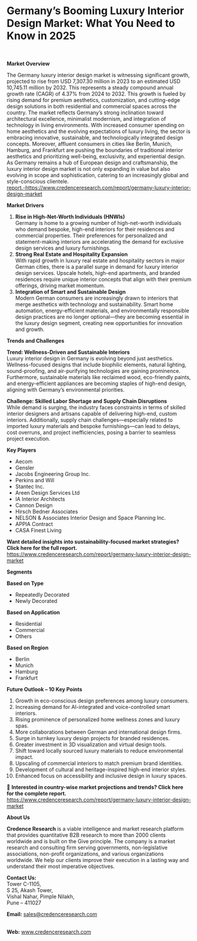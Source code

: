 # Germany’s Booming Luxury Interior Design Market: What You Need to Know in 2025


<p>&nbsp;</p>
<p><strong>Market Overview</strong></p>
<p>The Germany luxury interior design market is witnessing significant growth, projected to rise from USD 7,307.30 million in 2023 to an estimated USD 10,745.11 million by 2032. This represents a steady compound annual growth rate (CAGR) of 4.37% from 2024 to 2032. This growth is fueled by rising demand for premium aesthetics, customization, and cutting-edge design solutions in both residential and commercial spaces across the country. The market reflects Germany&rsquo;s strong inclination toward architectural excellence, minimalist modernism, and integration of technology in living environments. With increased consumer spending on home aesthetics and the evolving expectations of luxury living, the sector is embracing innovative, sustainable, and technologically integrated design concepts. Moreover, affluent consumers in cities like Berlin, Munich, Hamburg, and Frankfurt are pushing the boundaries of traditional interior aesthetics and prioritizing well-being, exclusivity, and experiential design. As Germany remains a hub of European design and craftsmanship, the luxury interior design market is not only expanding in value but also evolving in scope and sophistication, catering to an increasingly global and style-conscious clientele.<br /> <a href="https://www.credenceresearch.com/report/germany-luxury-interior-design-market">report.-https://www.credenceresearch.com/report/germany-luxury-interior-design-market</a></p>
<p><strong>Market Drivers</strong></p>
<ol>
<li><strong> Rise in High-Net-Worth Individuals (HNWIs)</strong><br /> Germany is home to a growing number of high-net-worth individuals who demand bespoke, high-end interiors for their residences and commercial properties. Their preferences for personalized and statement-making interiors are accelerating the demand for exclusive design services and luxury furnishings.</li>
<li><strong> Strong Real Estate and Hospitality Expansion</strong><br /> With rapid growth in luxury real estate and hospitality sectors in major German cities, there is a parallel surge in demand for luxury interior design services. Upscale hotels, high-end apartments, and branded residences require unique interior concepts that align with their premium offerings, driving market momentum.</li>
<li><strong> Integration of Smart and Sustainable Design</strong><br /> Modern German consumers are increasingly drawn to interiors that merge aesthetics with technology and sustainability. Smart home automation, energy-efficient materials, and environmentally responsible design practices are no longer optional&mdash;they are becoming essential in the luxury design segment, creating new opportunities for innovation and growth.</li>
</ol>
<p><strong>Trends and Challenges</strong></p>
<p><strong>Trend: Wellness-Driven and Sustainable Interiors</strong><br /> Luxury interior design in Germany is evolving beyond just aesthetics. Wellness-focused designs that include biophilic elements, natural lighting, sound-proofing, and air-purifying technologies are gaining prominence. Furthermore, sustainable materials like reclaimed wood, eco-friendly paints, and energy-efficient appliances are becoming staples of high-end design, aligning with Germany&rsquo;s environmental priorities.</p>
<p><strong>Challenge: Skilled Labor Shortage and Supply Chain Disruptions</strong><br /> While demand is surging, the industry faces constraints in terms of skilled interior designers and artisans capable of delivering high-end, custom interiors. Additionally, supply chain challenges&mdash;especially related to imported luxury materials and bespoke furnishings&mdash;can lead to delays, cost overruns, and project inefficiencies, posing a barrier to seamless project execution.</p>
<p><strong>Key Players</strong></p>
<ul>
<li>Aecom</li>
<li>Gensler</li>
<li>Jacobs Engineering Group Inc.</li>
<li>Perkins and Will</li>
<li>Stantec Inc.</li>
<li>Areen Design Services Ltd</li>
<li>IA Interior Architects</li>
<li>Cannon Design</li>
<li>Hirsch Bedner Associates</li>
<li>NELSON &amp; Associates Interior Design and Space Planning Inc.</li>
<li>APPIA Contract</li>
<li>CASA Finest Living</li>
</ul>
<p><strong>Want detailed insights into sustainability-focused market strategies? Click here for the full report.</strong><br /> <a href="https://www.credenceresearch.com/report/germany-luxury-interior-design-market">https://www.credenceresearch.com/report/germany-luxury-interior-design-market</a></p>
<p><strong>Segments</strong></p>
<p><strong>Based on Type</strong></p>
<ul>
<li>Repeatedly Decorated</li>
<li>Newly Decorated</li>
</ul>
<p><strong>Based on Application</strong></p>
<ul>
<li>Residential</li>
<li>Commercial</li>
<li>Others</li>
</ul>
<p><strong>Based on Region</strong></p>
<ul>
<li>Berlin</li>
<li>Munich</li>
<li>Hamburg</li>
<li>Frankfurt</li>
</ul>
<p><strong>Future Outlook &ndash; 10 Key Points</strong></p>
<ol>
<li>Growth in eco-conscious design preferences among luxury consumers.</li>
<li>Increasing demand for AI-integrated and voice-controlled smart interiors.</li>
<li>Rising prominence of personalized home wellness zones and luxury spas.</li>
<li>More collaborations between German and international design firms.</li>
<li>Surge in turnkey luxury design projects for branded residences.</li>
<li>Greater investment in 3D visualization and virtual design tools.</li>
<li>Shift toward locally sourced luxury materials to reduce environmental impact.</li>
<li>Upscaling of commercial interiors to match premium brand identities.</li>
<li>Development of cultural and heritage-inspired high-end interior styles.</li>
<li>Enhanced focus on accessibility and inclusive design in luxury spaces.</li>
</ol>
<p>📌 <strong>Interested in country-wise market projections and trends? Click here for the complete report.</strong><br /> <a href="https://www.credenceresearch.com/report/germany-luxury-interior-design-market">https://www.credenceresearch.com/report/germany-luxury-interior-design-market</a></p>
<p><strong>About Us</strong></p>
<p><strong>Credence Research</strong> is a viable intelligence and market research platform that provides quantitative B2B research to more than 2000 clients worldwide and is built on the Give principle. The company is a market research and consulting firm serving governments, non-legislative associations, non-profit organizations, and various organizations worldwide. We help our clients improve their execution in a lasting way and understand their most imperative objectives.</p>
<p><strong>Contact Us:</strong><br /> Tower C-1105,<br /> S 25, Akash Tower,<br /> Vishal Nahar, Pimple Nilakh,<br /> Pune &ndash; 411027</p>
<p><strong>Email:</strong> <a href="mailto:sales@credenceresearch.com">sales@credenceresearch.com</a></p>
<p><br /> <strong>Web:</strong> <a href="http://www.credenceresearch.com/">www.credenceresearch.com</a></p>
